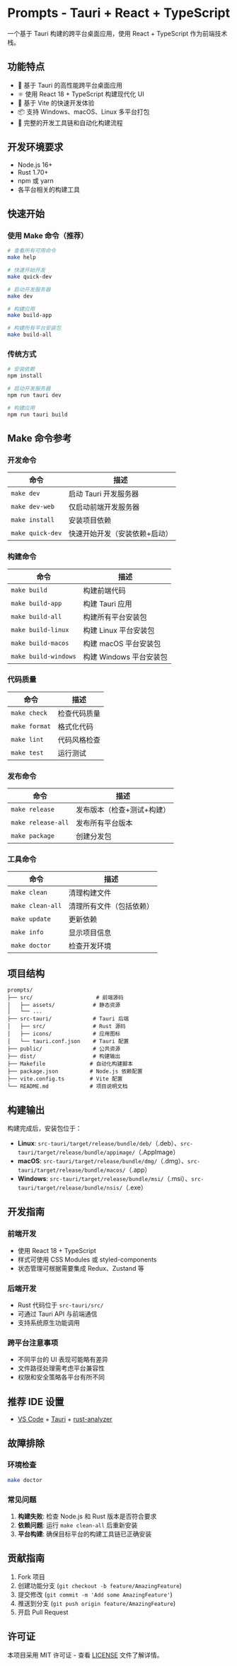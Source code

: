 # Prompts - Tauri + React + TypeScript

一个基于 Tauri 构建的跨平台桌面应用，使用 React + TypeScript 作为前端技术栈。

## 功能特点

- 🚀 基于 Tauri 的高性能跨平台桌面应用
- ⚛️ 使用 React 18 + TypeScript 构建现代化 UI
- 🎨 基于 Vite 的快速开发体验
- 📦 支持 Windows、macOS、Linux 多平台打包
- 🔧 完整的开发工具链和自动化构建流程

## 开发环境要求

- Node.js 16+ 
- Rust 1.70+
- npm 或 yarn
- 各平台相关的构建工具

## 快速开始

### 使用 Make 命令（推荐）

```bash
# 查看所有可用命令
make help

# 快速开始开发
make quick-dev

# 启动开发服务器
make dev

# 构建应用
make build-app

# 构建所有平台安装包
make build-all
```

### 传统方式

```bash
# 安装依赖
npm install

# 启动开发服务器
npm run tauri dev

# 构建应用
npm run tauri build
```

## Make 命令参考

### 开发命令

| 命令 | 描述 |
|------|------|
| `make dev` | 启动 Tauri 开发服务器 |
| `make dev-web` | 仅启动前端开发服务器 |
| `make install` | 安装项目依赖 |
| `make quick-dev` | 快速开始开发（安装依赖+启动） |

### 构建命令

| 命令 | 描述 |
|------|------|
| `make build` | 构建前端代码 |
| `make build-app` | 构建 Tauri 应用 |
| `make build-all` | 构建所有平台安装包 |
| `make build-linux` | 构建 Linux 平台安装包 |
| `make build-macos` | 构建 macOS 平台安装包 |
| `make build-windows` | 构建 Windows 平台安装包 |

### 代码质量

| 命令 | 描述 |
|------|------|
| `make check` | 检查代码质量 |
| `make format` | 格式化代码 |
| `make lint` | 代码风格检查 |
| `make test` | 运行测试 |

### 发布命令

| 命令 | 描述 |
|------|------|
| `make release` | 发布版本（检查+测试+构建） |
| `make release-all` | 发布所有平台版本 |
| `make package` | 创建分发包 |

### 工具命令

| 命令 | 描述 |
|------|------|
| `make clean` | 清理构建文件 |
| `make clean-all` | 清理所有文件（包括依赖） |
| `make update` | 更新依赖 |
| `make info` | 显示项目信息 |
| `make doctor` | 检查开发环境 |

## 项目结构

```
prompts/
├── src/                    # 前端源码
│   ├── assets/            # 静态资源
│   └── ...
├── src-tauri/             # Tauri 后端
│   ├── src/               # Rust 源码
│   ├── icons/             # 应用图标
│   └── tauri.conf.json    # Tauri 配置
├── public/                # 公共资源
├── dist/                  # 构建输出
├── Makefile              # 自动化构建脚本
├── package.json          # Node.js 依赖配置
├── vite.config.ts        # Vite 配置
└── README.md             # 项目说明文档
```

## 构建输出

构建完成后，安装包位于：
- **Linux**: `src-tauri/target/release/bundle/deb/`（.deb）、`src-tauri/target/release/bundle/appimage/`（.AppImage）
- **macOS**: `src-tauri/target/release/bundle/dmg/`（.dmg）、`src-tauri/target/release/bundle/macos/`（.app）
- **Windows**: `src-tauri/target/release/bundle/msi/`（.msi）、`src-tauri/target/release/bundle/nsis/`（.exe）

## 开发指南

### 前端开发
- 使用 React 18 + TypeScript
- 样式可使用 CSS Modules 或 styled-components
- 状态管理可根据需要集成 Redux、Zustand 等

### 后端开发
- Rust 代码位于 `src-tauri/src/`
- 可通过 Tauri API 与前端通信
- 支持系统原生功能调用

### 跨平台注意事项
- 不同平台的 UI 表现可能略有差异
- 文件路径处理需考虑平台兼容性
- 权限和安全策略各平台有所不同

## 推荐 IDE 设置

- [VS Code](https://code.visualstudio.com/) + [Tauri](https://marketplace.visualstudio.com/items?itemName=tauri-apps.tauri-vscode) + [rust-analyzer](https://marketplace.visualstudio.com/items?itemName=rust-lang.rust-analyzer)

## 故障排除

### 环境检查
```bash
make doctor
```

### 常见问题
1. **构建失败**: 检查 Node.js 和 Rust 版本是否符合要求
2. **依赖问题**: 运行 `make clean-all` 后重新安装
3. **平台构建**: 确保目标平台的构建工具链已正确安装

## 贡献指南

1. Fork 项目
2. 创建功能分支 (`git checkout -b feature/AmazingFeature`)
3. 提交修改 (`git commit -m 'Add some AmazingFeature'`)
4. 推送到分支 (`git push origin feature/AmazingFeature`)
5. 开启 Pull Request

## 许可证

本项目采用 MIT 许可证 - 查看 [LICENSE](LICENSE) 文件了解详情。

